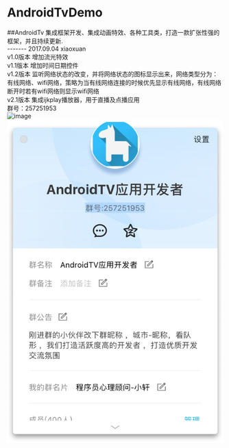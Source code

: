 # AndroidTvDemo
##AndroidTv 集成框架开发、集成动画特效、各种工具类，打造一款扩张性强的框架，并且持续更新. 
<br>
------- 2017.09.04 xiaoxuan <br>
v1.0版本 增加流光特效 <br>
v1.1版本 增加时间日期控件 <br>
v1.2版本 监听网络状态的改变，并将网络状态的图标显示出来，网络类型分为：有线网络、wifi网络，策略为当有线网络连接的时候优先显示有线网络，有线网络断开时若有wifi网络则显示wifi网络<br>
v2.1版本 集成ijkplay播放器，用于直播及点播应用<br>
群号：257251953 <br>
![image](https://github.com/Dreamxiaoxuan/AndroidTvDemo/blob/master/screenshot/test.gif)
![image](https://github.com/Dreamxiaoxuan/AndroidTvDemo/blob/master/screenshot/1504493486029.jpg)